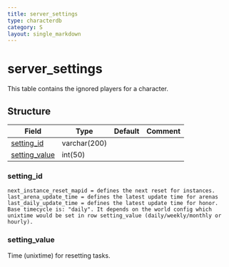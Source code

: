 ```yaml
---
title: server_settings
type: characterdb
category: S
layout: single_markdown
---
```


# server_settings
This table contains the ignored players for a character.

## Structure

Field                           | Type         | Default | Comment
------------------------------- | ------------ | ------- | -------
[setting_id](#setting_id)       | varchar(200) |         |        
[setting_value](#setting_value) | int(50)      |         |        

### setting_id

    next_instance_reset_mapid = defines the next reset for instances.
    last_arena_update_time = defines the latest update time for arenas
    last_daily_update_time = defines the latest update time for honor. Base timecycle is: "daily". It depends on the world config which unixtime would be set in row setting_value (daily/weekly/monthly or hourly).

### setting_value

Time (unixtime) for resetting tasks.
